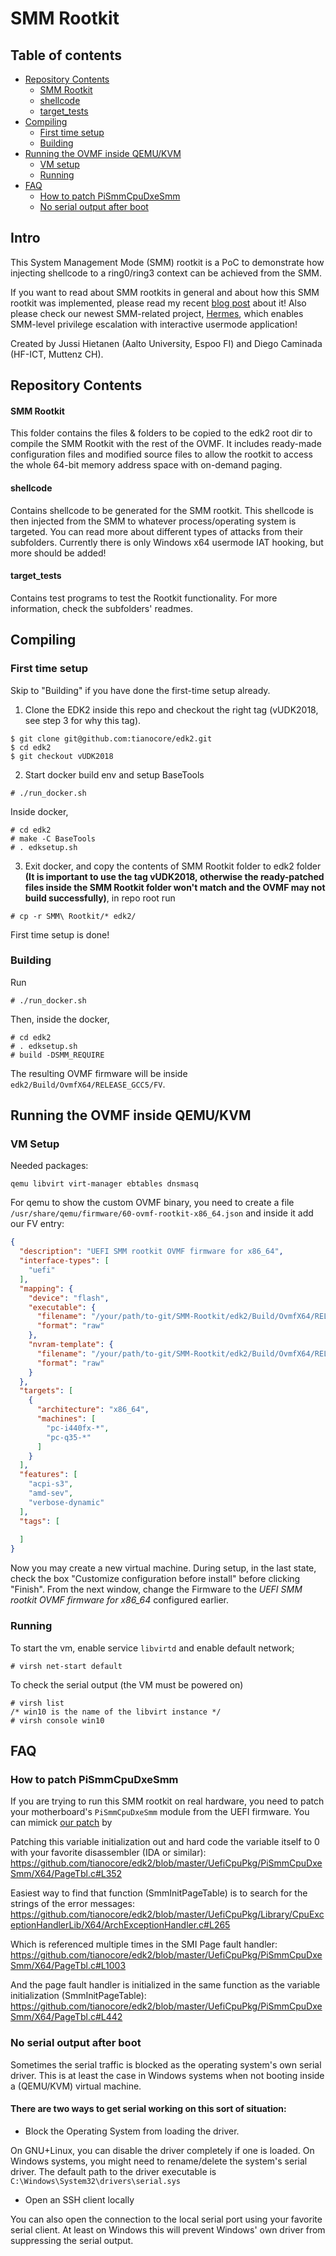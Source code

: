 # SMM Rootkit

## Table of contents
- [Repository Contents](#repository-contents)
  * [SMM Rootkit](#smm-rootkit-1)
  * [shellcode](#shellcode)
  * [target_tests](#target_tests)
- [Compiling](#compiling)
  * [First time setup](#first-time-setup)
  * [Building](#building)
- [Running the OVMF inside QEMU/KVM](#running-the-ovmf-inside-qemukvm)
  * [VM setup](#vm-setup)
  * [Running](#running)
- [FAQ](#faq)
  * [How to patch PiSmmCpuDxeSmm](#how-to-patch-pismmcpudxesmm)
  * [No serial output after boot](#no-serial-output-after-boot)

## Intro

This System Management Mode (SMM) rootkit is a PoC to demonstrate how injecting shellcode to a ring0/ring3 context can be achieved from the SMM. 

If you want to read about SMM rootkits in general and about how this SMM rootkit was implemented, please read my recent [blog post](https://jussihi.kapsi.fi/2022-09-08-smmrootkit/) about it! Also please check our newest SMM-related project, [Hermes](https://github.com/pRain1337/Hermes), which enables SMM-level privilege escalation with interactive usermode application!

Created by Jussi Hietanen (Aalto University, Espoo FI) and Diego Caminada (HF-ICT, Muttenz CH).

## Repository Contents

#### SMM Rootkit
This folder contains the files & folders to be copied to the edk2 root dir to compile the SMM Rootkit with the rest of the OVMF. It includes ready-made configuration files and modified source files to allow the rootkit to access the whole 64-bit memory address space with on-demand paging.

#### shellcode
Contains shellcode to be generated for the SMM rootkit. This shellcode is then injected from the SMM to whatever process/operating system is targeted. You can read more about different types of attacks from their subfolders. Currently there is only Windows x64 usermode IAT hooking, but more should be added!

#### target_tests
Contains test programs to test the Rootkit functionality. For more information, check the subfolders' readmes.

## Compiling

### First time setup

Skip to "Building" if you have done the first-time setup already.

1. Clone the EDK2 inside this repo and checkout the right tag (vUDK2018, see step 3 for why this tag). 
```
$ git clone git@github.com:tianocore/edk2.git
$ cd edk2
$ git checkout vUDK2018
```

2. Start docker build env and setup BaseTools
```
# ./run_docker.sh
```
Inside docker, 
```
# cd edk2 
# make -C BaseTools
# . edksetup.sh
```

3. Exit docker, and copy the contents of SMM Rootkit folder to edk2 folder **(It is important to use the tag vUDK2018, otherwise the ready-patched files inside the SMM Rootkit folder won't match and the OVMF may not build successfully)**, in repo root run
```
# cp -r SMM\ Rootkit/* edk2/
```

First time setup is done!

### Building

Run
```
# ./run_docker.sh
```

Then, inside the docker,
```
# cd edk2
# . edksetup.sh
# build -DSMM_REQUIRE
```

The resulting OVMF firmware will be inside `edk2/Build/OvmfX64/RELEASE_GCC5/FV`.

## Running the OVMF inside QEMU/KVM

### VM Setup

Needed packages:
```
qemu libvirt virt-manager ebtables dnsmasq
```

For qemu to show the custom OVMF binary, you need to create a file `/usr/share/qemu/firmware/60-ovmf-rootkit-x86_64.json` and inside it add our FV entry:
```json
{
  "description": "UEFI SMM rootkit OVMF firmware for x86_64",
  "interface-types": [
    "uefi"
  ],
  "mapping": {
    "device": "flash",
    "executable": {
      "filename": "/your/path/to-git/SMM-Rootkit/edk2/Build/OvmfX64/RELEASE_GCC5/FV/OVMF_CODE.fd",
      "format": "raw"
    },
    "nvram-template": {
      "filename": "/your/path/to-git/SMM-Rootkit/edk2/Build/OvmfX64/RELEASE_GCC5/FV/OVMF_VARS.fd",
      "format": "raw"
    }
  },
  "targets": [
    {
      "architecture": "x86_64",
      "machines": [
        "pc-i440fx-*",
        "pc-q35-*"
      ]
    }
  ],
  "features": [
    "acpi-s3",
    "amd-sev",
    "verbose-dynamic"
  ],
  "tags": [
    
  ]
}
```

Now you may create a new virtual machine. During setup, in the last state, check the box "Customize configuration before install" before clicking "Finish". From the next window, change the Firmware to the *UEFI SMM rootkit OVMF firmware for x86_64* configured earlier.

### Running

To start the vm, enable service `libvirtd` and enable default network; 
```
# virsh net-start default
```

To check the serial output (the VM must be powered on)
```
# virsh list
/* win10 is the name of the libvirt instance */
# virsh console win10
```

## FAQ

### How to patch PiSmmCpuDxeSmm

If you are trying to run this SMM rootkit on real hardware, you need to patch your motherboard's `PiSmmCpuDxeSmm` module from the UEFI firmware. You can mimick [our patch](https://github.com/jussihi/SMM-Rootkit/tree/master/SMM%20Rootkit/UefiCpuPkg) by 

Patching this variable initialization out and hard code the variable itself to 0 with your favorite disassembler (IDA or similar):
https://github.com/tianocore/edk2/blob/master/UefiCpuPkg/PiSmmCpuDxeSmm/X64/PageTbl.c#L352

Easiest way to find that function (SmmInitPageTable) is to search for the strings of the error messages:
https://github.com/tianocore/edk2/blob/master/UefiCpuPkg/Library/CpuExceptionHandlerLib/X64/ArchExceptionHandler.c#L265

Which is referenced multiple times in the SMI Page fault handler:
https://github.com/tianocore/edk2/blob/master/UefiCpuPkg/PiSmmCpuDxeSmm/X64/PageTbl.c#L1003

And the page fault handler is initialized in the same function as the variable initialization (SmmInitPageTable):
https://github.com/tianocore/edk2/blob/master/UefiCpuPkg/PiSmmCpuDxeSmm/X64/PageTbl.c#L442

### No serial output after boot

Sometimes the serial traffic is blocked as the operating system's own serial driver. This is at least the case in Windows systems when not booting inside a (QEMU/KVM) virtual machine.

#### There are two ways to get serial working on this sort of situation:

- Block the Operating System from loading the driver.

On GNU+Linux, you can disable the driver completely if one is loaded. On Windows systems, you might need to rename/delete the system's serial driver. The default path to the driver executable is  `C:\Windows\System32\drivers\serial.sys`

- Open an SSH client locally

You can also open the connection to the local serial port using your favorite serial client. At least on Windows this will prevent Windows' own driver from suppressing the serial output.
